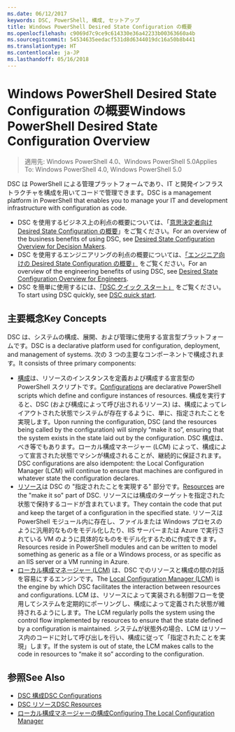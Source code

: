 ```yaml
---
ms.date: 06/12/2017
keywords: DSC, PowerShell, 構成, セットアップ
title: Windows PowerShell Desired State Configuration の概要
ms.openlocfilehash: c9069d7c9ce9c614330e36a42233b00363660a4b
ms.sourcegitcommit: 54534635eedacf531d8d6344019dc16a50b8b441
ms.translationtype: HT
ms.contentlocale: ja-JP
ms.lasthandoff: 05/16/2018
---
```

# <a name="windows-powershell-desired-state-configuration-overview"></a><span data-ttu-id="65dba-103">Windows PowerShell Desired State Configuration の概要</span><span class="sxs-lookup"><span data-stu-id="65dba-103">Windows PowerShell Desired State Configuration Overview</span></span>

> <span data-ttu-id="65dba-104">適用先: Windows PowerShell 4.0、Windows PowerShell 5.0</span><span class="sxs-lookup"><span data-stu-id="65dba-104">Applies To: Windows PowerShell 4.0, Windows PowerShell 5.0</span></span>

<span data-ttu-id="65dba-105">DSC は PowerShell による管理プラットフォームであり、IT と開発インフラストラクチャを構成を用いてコードで管理できます。</span><span class="sxs-lookup"><span data-stu-id="65dba-105">DSC is a management platform in PowerShell that enables you to manage your IT and development infrastructure with configuration as code.</span></span>

- <span data-ttu-id="65dba-106">DSC を使用するビジネス上の利点の概要については、「[意思決定者向け Desired State Configuration の概要](decisionMaker.md)」をご覧ください。</span><span class="sxs-lookup"><span data-stu-id="65dba-106">For an overview of the business benefits of using DSC, see [Desired State Configuration Overview for Decision Makers](decisionMaker.md).</span></span>
- <span data-ttu-id="65dba-107">DSC を使用するエンジニアリングの利点の概要については、[「エンジニア向けの Desired State Configuration の概要」](DscForEngineers.md) をご覧ください。</span><span class="sxs-lookup"><span data-stu-id="65dba-107">For an overview of the engineering benefits of using DSC, see [Desired State Configuration Overview for Engineers](DscForEngineers.md).</span></span>
- <span data-ttu-id="65dba-108">DSC を簡単に使用するには、[「DSC クイック スタート」](quickStart.md) をご覧ください。</span><span class="sxs-lookup"><span data-stu-id="65dba-108">To start using DSC quickly, see [DSC quick start](quickStart.md).</span></span>

## <a name="key-concepts"></a><span data-ttu-id="65dba-109">主要概念</span><span class="sxs-lookup"><span data-stu-id="65dba-109">Key Concepts</span></span>

<span data-ttu-id="65dba-110">DSC は、システムの構成、展開、および管理に使用する宣言型プラットフォームです。</span><span class="sxs-lookup"><span data-stu-id="65dba-110">DSC is a declarative platform used for configuration, deployment, and management of systems.</span></span> <span data-ttu-id="65dba-111">次の 3 つの主要なコンポーネントで構成されます。</span><span class="sxs-lookup"><span data-stu-id="65dba-111">It consists of three primary components:</span></span>

- <span data-ttu-id="65dba-112">[構成](configurations.md)は、リソースのインスタンスを定義および構成する宣言型の PowerShell スクリプトです。</span><span class="sxs-lookup"><span data-stu-id="65dba-112">[Configurations](configurations.md) are declarative PowerShell scripts which define and configure instances of resources.</span></span>
    <span data-ttu-id="65dba-113">構成を実行すると、DSC (および構成によって呼び出されるリソース) は、構成によってレイアウトされた状態でシステムが存在するように、単に、指定されたことを実現します。</span><span class="sxs-lookup"><span data-stu-id="65dba-113">Upon running the configuration, DSC (and the resources being called by the configuration) will simply “make it so”, ensuring that the system exists in the state laid out by the configuration.</span></span>
    <span data-ttu-id="65dba-114">DSC 構成は、べき等でもあります。ローカル構成マネージャー (LCM) によって、構成によって宣言された状態でマシンが構成されることが、継続的に保証されます。</span><span class="sxs-lookup"><span data-stu-id="65dba-114">DSC configurations are also idempotent: the Local Configuration Manager (LCM) will continue to ensure that machines are configured in whatever state the configuration declares.</span></span>
- <span data-ttu-id="65dba-115">[リソース](resources.md)は DSC の "指定されたことを実現する" 部分です。</span><span class="sxs-lookup"><span data-stu-id="65dba-115">[Resources](resources.md) are the "make it so" part of DSC.</span></span> <span data-ttu-id="65dba-116">リソースには構成のターゲットを指定された状態で保持するコードが含まれています。</span><span class="sxs-lookup"><span data-stu-id="65dba-116">They contain the code that put and keep the target of a configuration in the specified state.</span></span>
    <span data-ttu-id="65dba-117">リソースは PowerShell モジュール内に存在し、ファイルまたは Windows プロセスのように汎用的なものをモデル化したり、IIS サーバーまたは Azure で実行されている VM のように具体的なものをモデル化するために作成できます。</span><span class="sxs-lookup"><span data-stu-id="65dba-117">Resources reside in PowerShell modules and can be written to model something as generic as a file or a Windows process, or as specific as an IIS server or a VM running in Azure.</span></span>
- <span data-ttu-id="65dba-118">[ローカル構成マネージャー (LCM)](metaConfig.md) は、DSC でのリソースと構成の間の対話を容易にするエンジンです。</span><span class="sxs-lookup"><span data-stu-id="65dba-118">The [Local Configuration Manager (LCM)](metaConfig.md) is the engine by which DSC facilitates the interaction between resources and configurations.</span></span>
    <span data-ttu-id="65dba-119">LCM は、リソースによって実装される制御フローを使用してシステムを定期的にポーリングし、構成によって定義された状態が維持されるようにします。</span><span class="sxs-lookup"><span data-stu-id="65dba-119">The LCM regularly polls the system using the control flow implemented by resources to ensure that the state defined by a configuration is maintained.</span></span>
    <span data-ttu-id="65dba-120">システムが状態外の場合、LCM はリソース内のコードに対して呼び出しを行い、構成に従って「指定されたことを実現」します。</span><span class="sxs-lookup"><span data-stu-id="65dba-120">If the system is out of state, the LCM makes calls to the code in resources to “make it so” according to the configuration.</span></span>

## <a name="see-also"></a><span data-ttu-id="65dba-121">参照</span><span class="sxs-lookup"><span data-stu-id="65dba-121">See Also</span></span>

- [<span data-ttu-id="65dba-122">DSC 構成</span><span class="sxs-lookup"><span data-stu-id="65dba-122">DSC Configurations</span></span>](configurations.md)
- [<span data-ttu-id="65dba-123">DSC リソース</span><span class="sxs-lookup"><span data-stu-id="65dba-123">DSC Resources</span></span>](resources.md)
- [<span data-ttu-id="65dba-124">ローカル構成マネージャーの構成</span><span class="sxs-lookup"><span data-stu-id="65dba-124">Configuring The Local Configuration Manager</span></span>](metaConfig.md)